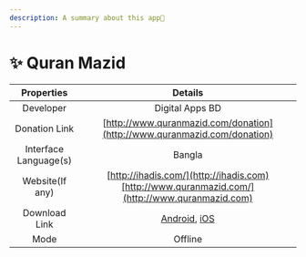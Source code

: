 ```yaml
---
description: A summary about this app💐
---
```


# ✨ Quran Mazid

|       Properties      |                                                                  Details                                                                 |
| :-------------------: | :--------------------------------------------------------------------------------------------------------------------------------------: |
|       Developer       |                                                              Digital Apps BD                                                             |
|     Donation Link     |                                 [http://www.quranmazid.com/donation](http://www.quranmazid.com/donation)                                 |
| Interface Language(s) |                                                                  Bangla                                                                  |
|    Website(If any)    |                      [http://ihadis.com/](http://ihadis.com)[http://www.quranmazid.com/](http://www.quranmazid.com)                      |
|     Download Link     | [Android](https://play.google.com/store/apps/details?id=com.ihadis.quran), [iOS](https://apps.apple.com/us/app/quran-mazid/id1324615850) |
|          Mode         |                                                                  Offline                                                                 |
